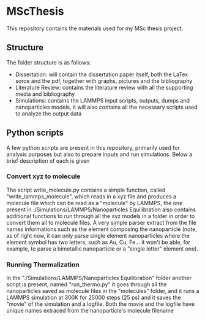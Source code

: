 # MScThesis
This repository contains the materials used for my MSc thesis project. 
## Structure
The folder structure is as follows:
- Dissertation: will contain the dissertation paper itself, both the LaTex sorce and the pdf, together with graphs, pictures and the bibliography
- Literature Review: contains the literature review with all the supporting media and bibliography
- Simulations: contains the LAMMPS input scripts, outputs, dumps and nanoparticles models, it will also contains all the necessary scripts used to analyze the output data

## Python scripts
A few python scripts are present in this repository, primarily used for analysis purposes but also to prepare inputs and run simulations. Below a brief description of each is given

### Convert xyz to molecule
The script write_molecule.py contains a simple function, called "write_lammps_molecule", which reads in a xyz file and produces a molecule file which can be read as a "molecule" by LAMMPS, the one present in ./Simulations/LAMMPS/Nanoparticles Equilibration also contains additional functions to run through all the xyz models in a folder in order to convert them all to molecule files. A very simple parser extract from the file names informations such as the element composing the nanoparticle (note, as of right now, it can only parse single element nanoparticles where the element symbol has two letters, such as Au, Cu, Fe... it won't be able, for example, to parse a bimetallic nanoparticle or a "single letter" element one).

### Running Thermalization
In the "./Simulations/LAMMPS/Nanoparticles Equilibration" folder another script is present, named "run_thermo.py" it goes through all the nanoparticles saved as molecule files in the "molecules" folder, and it runs a LAMMPS simulation at 300K for 25000 steps (25 ps) and it saves the "movie" of the simulation and a logfile. Both the movie and the logfile have unique names extraced from the nanoparticle's molecule filename
